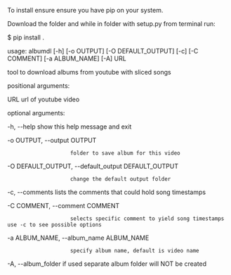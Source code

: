 To install ensure ensure you have pip on your system.

Download the folder and while in folder with setup.py from terminal run:

$ pip install .


usage: albumdl [-h] [-o OUTPUT] [-O DEFAULT_OUTPUT] [-c] [-C COMMENT] [-a ALBUM_NAME] [-A] URL

tool to download albums from youtube with sliced songs

positional arguments:

  URL                   url of youtube video

optional arguments:

  -h, --help            show this help message and exit

  -o OUTPUT, --output OUTPUT

                        folder to save album for this video

  -O DEFAULT_OUTPUT, --default_output DEFAULT_OUTPUT

                        change the default output folder

  -c, --comments        lists the comments that could hold song timestamps

  -C COMMENT, --comment COMMENT

                        selects specific comment to yield song timestamps use -c to see possible options

  -a ALBUM_NAME, --album_name ALBUM_NAME

                        specify album name, default is video name

  -A, --album_folder    if used separate album folder will NOT be created
